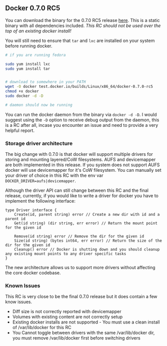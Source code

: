 ## Docker 0.7.0 RC5

You can download the binary for the 0.7.0 RC5 release [here](https://github.com/crosbymichael/docker/tree/0.7.0-rc5).  This is 
a static binary with all dependencies included.  *This RC should not be used over the top of an existing docker install!*

You will still need to ensure that `tar` and `lxc` are installed on your system before running docker.  

```bash
# if you are running fedora 

sudo yum install lxc
sudo yum install tar


# download to somewhere in your PATH
wget -O docker test.docker.io/builds/Linux/x86_64/docker-0.7.0-rc5
chmod +x docker
sudo docker -d -D 

# daemon should now be running
```

You can run the docker daemon from the binary via `docker -d -D`.  I would suggest using the `-D` option to receive debug output from the daemon, this is a RC after all, incase 
you encounter an issue and need to provide a very helpful report.

### Storage driver architecture 
The big change with 0.7.0 is that docker will support multiple drivers for storing and mounting layered/CoW filesystems.  AUFS and devicemapper are both implemented in this release.
If you system does not support AUFS docker will use devicemapper for it's CoW filesystem.  You can manually set your driver of choice in this RC with the env var
`DOCKER_DRIVER=aufs|devicemapper`.

Although the driver API can still change between this RC and the final release, currently, if you would like to write a driver for 
docker you have to implement the following interface:

```golang
type Driver interface {
	Create(id, parent string) error // Create a new dir with id and a parent id
	Get(id string) (dir string, err error) // Return the mount point for the given id

	Remove(id string) error // Remove the dir for the given id
	Size(id string) (bytes int64, err error) // Return the size of the dir for the given id
	Cleanup() error // Docker is shutting down and you should cleanup any existing mount points to any driver specific tasks
}
```

The new architecture allows us to support more drivers without affecting the core docker codebase. 

### Known Issues 
This RC is very close to be the final 0.7.0 release but it does contain a few know issues.

* Diff size is not correctly reported with devicemapper
* Volumes with existing content are not correctly setup
* Existing docker installs are not supported - You must use a clean install of /var/lib/docker for this RC
* You Cannot toggle between drivers with the same /var/lib/docker dir, you must remove /var/lib/docker first before switching drivers


